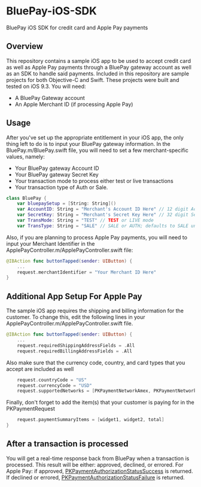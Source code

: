 # BluePay-iOS-SDK
BluePay iOS SDK for credit card and Apple Pay payments

## Overview
This repository contains a sample iOS app to be used to accept credit card as well as Apple Pay payments through a BluePay gateway account as well as an SDK to handle said payments. Included in this repository are sample projects for both Objective-C and Swift. These projects were built and tested on iOS 9.3.
You will need:
- A BluePay Gateway account
- An Apple Merchant ID (if processing Apple Pay)

## Usage
After you've set up the appropriate entitlement in your iOS app, the only thing left to do is to input your BluePay gateway information. In the BluePay.m/BluePay.swift file, you will need to set a few merchant-specific values, namely:
- Your BluePay gateway Account ID
- Your BluePay gateway Secret Key
- Your transaction mode to process either test or live transactions
- Your transaction type of Auth or Sale.

```swift
class BluePay {
    var bluepaySetup = [String: String]()
    var AccountID: String = "Merchant's Account ID Here" // 12 digit Account ID
    var SecretKey: String = "Merchant's Secret Key Here" // 32 digit Secret Key
    var TransMode: String = "TEST" // TEST or LIVE mode
    var TransType: String = "SALE" // SALE or AUTH; defaults to SALE unless explicitly specified
```
    
Also, if you are planning to process Apple Pay payments, you will need to input your Merchant Identifier in the ApplePayController.m/ApplePayController.swift file:

```swift
@IBAction func buttonTapped(sender: UIButton) {
    ...
    request.merchantIdentifier = "Your Merchant ID Here"
}
```
    
## Additional App Setup For Apple Pay
The sample iOS app requires the shipping and billing information for the customer. To change this, edit the following lines in your ApplePayController.m/ApplePayController.swift file.

```swift
@IBAction func buttonTapped(sender: UIButton) {
    ...
    request.requiredShippingAddressFields = .All
    request.requiredBillingAddressFields = .All
```

Also make sure that the currency code, country, and card types that you accept are included as well

```swift
    request.countryCode = "US"
    request.currencyCode = "USD"
    request.supportedNetworks = [PKPaymentNetworkAmex, PKPaymentNetworkMasterCard, PKPaymentNetworkVisa]
```

Finally, don't forget to add the item(s) that your customer is paying for in the PKPaymentRequest

```swift
    request.paymentSummaryItems = [widget1, widget2, total]
}
```

## After a transaction is processed
You will get a real-time response back from BluePay when a transaction is processed. This result will be either: approved, declined, or errored. For Apple Pay: if approved, [PKPaymentAuthorizationStatusSuccess](https://developer.apple.com/library/prerelease/ios/documentation/PassKit/Reference/PKPaymentAuthorizationViewControllerDelegate_Ref/index.html#//apple_ref/c/tdef/PKPaymentAuthorizationStatus) is returned. If declined or errored, [PKPaymentAuthorizationStatusFailure](https://developer.apple.com/library/prerelease/ios/documentation/PassKit/Reference/PKPaymentAuthorizationViewControllerDelegate_Ref/index.html#//apple_ref/c/tdef/PKPaymentAuthorizationStatus) is returned.
